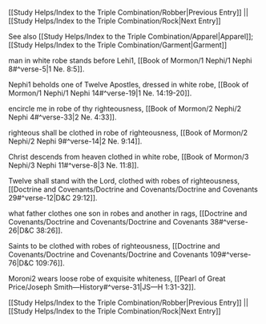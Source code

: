 [[Study Helps/Index to the Triple Combination/Robber|Previous Entry]]  ||  [[Study Helps/Index to the Triple Combination/Rock|Next Entry]]

 See also [[Study Helps/Index to the Triple Combination/Apparel|Apparel]]; [[Study Helps/Index to the Triple Combination/Garment|Garment]]

 man in white robe stands before Lehi1, [[Book of Mormon/1 Nephi/1 Nephi 8#^verse-5|1 Ne. 8:5]].

 Nephi1 beholds one of Twelve Apostles, dressed in white robe, [[Book of Mormon/1 Nephi/1 Nephi 14#^verse-19|1 Ne. 14:19-20]].

 encircle me in robe of thy righteousness, [[Book of Mormon/2 Nephi/2 Nephi 4#^verse-33|2 Ne. 4:33]].

 righteous shall be clothed in robe of righteousness, [[Book of Mormon/2 Nephi/2 Nephi 9#^verse-14|2 Ne. 9:14]].

 Christ descends from heaven clothed in white robe, [[Book of Mormon/3 Nephi/3 Nephi 11#^verse-8|3 Ne. 11:8]].

 Twelve shall stand with the Lord, clothed with robes of righteousness, [[Doctrine and Covenants/Doctrine and Covenants/Doctrine and Covenants 29#^verse-12|D&C 29:12]].

 what father clothes one son in robes and another in rags, [[Doctrine and Covenants/Doctrine and Covenants/Doctrine and Covenants 38#^verse-26|D&C 38:26]].

 Saints to be clothed with robes of righteousness, [[Doctrine and Covenants/Doctrine and Covenants/Doctrine and Covenants 109#^verse-76|D&C 109:76]].

 Moroni2 wears loose robe of exquisite whiteness, [[Pearl of Great Price/Joseph Smith—History#^verse-31|JS—H 1:31-32]].

[[Study Helps/Index to the Triple Combination/Robber|Previous Entry]]  ||  [[Study Helps/Index to the Triple Combination/Rock|Next Entry]]